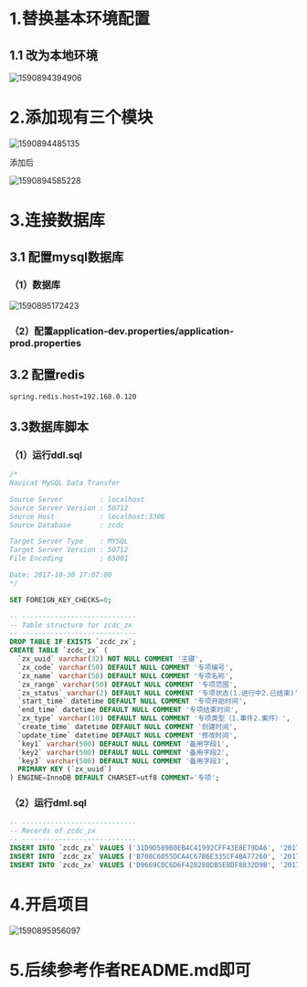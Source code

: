 # 1.替换基本环境配置



## 1.1 改为本地环境

![1590894394906](部署文档.assets/1590894394906.png)



# 2.添加现有三个模块

![1590894485135](部署文档.assets/1590894485135.png)

添加后

![1590894585228](部署文档.assets/1590894585228.png)

# 3.连接数据库

## 3.1 配置mysql数据库

### （1）数据库

![1590895172423](部署文档.assets/1590895172423.png)

### （2）配置application-dev.properties/application-prod.properties



## 3.2 配置redis

```
spring.redis.host=192.168.0.120
```

## 3.3数据库脚本

### （1）运行ddl.sql

```sql
/*
Navicat MySQL Data Transfer

Source Server         : localhost
Source Server Version : 50712
Source Host           : localhost:3306
Source Database       : zcdc

Target Server Type    : MYSQL
Target Server Version : 50712
File Encoding         : 65001

Date: 2017-10-30 17:07:00
*/

SET FOREIGN_KEY_CHECKS=0;

-- ----------------------------
-- Table structure for zcdc_zx
-- ----------------------------
DROP TABLE IF EXISTS `zcdc_zx`;
CREATE TABLE `zcdc_zx` (
  `zx_uuid` varchar(32) NOT NULL COMMENT '主键',
  `zx_code` varchar(50) DEFAULT NULL COMMENT '专项编号',
  `zx_name` varchar(50) DEFAULT NULL COMMENT '专项名称',
  `zx_range` varchar(50) DEFAULT NULL COMMENT '专项范围',
  `zx_status` varchar(2) DEFAULT NULL COMMENT '专项状态(1.进行中2.已结束)',
  `start_time` datetime DEFAULT NULL COMMENT '专项开始时间',
  `end_time` datetime DEFAULT NULL COMMENT '专项结束时间',
  `zx_type` varchar(10) DEFAULT NULL COMMENT '专项类型（1.事件2.案件）',
  `create_time` datetime DEFAULT NULL COMMENT '创建时间',
  `update_time` datetime DEFAULT NULL COMMENT '修改时间',
  `key1` varchar(500) DEFAULT NULL COMMENT '备用字段1',
  `key2` varchar(500) DEFAULT NULL COMMENT '备用字段2',
  `key3` varchar(500) DEFAULT NULL COMMENT '备用字段3',
  PRIMARY KEY (`zx_uuid`)
) ENGINE=InnoDB DEFAULT CHARSET=utf8 COMMENT='专项';
```

### （2）运行dml.sql

```sql
-- ----------------------------
-- Records of zcdc_zx
-- ----------------------------
INSERT INTO `zcdc_zx` VALUES ('31D9D589B0EB4C41992CFF43E8E79DA6', '20170929-001', '网络案件', '1', '1', null, null, '1', '2017-09-29 15:32:03', null, null, null, null);
INSERT INTO `zcdc_zx` VALUES ('B708C6055DCA4C67B6E335CF4BA77260', '20171030-001', '我是名称', '1', '1', '2017-10-25 08:00:00', '2017-10-31 08:00:00', '1', '2017-10-30 14:01:54', null, null, null, null);
INSERT INTO `zcdc_zx` VALUES ('D9669CDC6D6F428280DB5EBDF8832D9B', '20171030-004', '我是测试数据', '2', '1', '2017-10-17 08:00:00', '2017-10-28 08:00:00', '1', '2017-10-30 14:02:37', null, null, null, null);
```

# 4.开启项目

![1590895956097](部署文档.assets/1590895956097.png)

# 5.后续参考作者README.md即可

